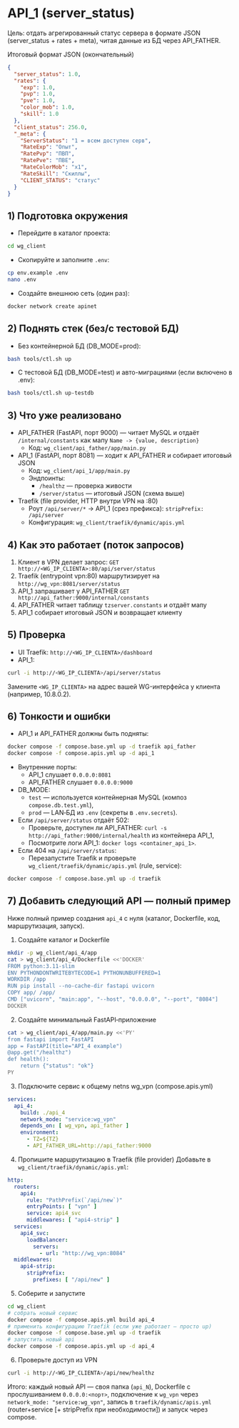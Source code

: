 # API_1 (server_status)

Цель: отдать агрегированный статус сервера в формате JSON (server_status + rates + meta), читая данные из БД через API_FATHER.

Итоговый формат JSON (окончательный)
```json
{
  "server_status": 1.0,
  "rates": {
    "exp": 1.0,
    "pvp": 1.0,
    "pve": 1.0,
    "color_mob": 1.0,
    "skill": 1.0
  },
  "client_status": 256.0,
  "_meta": {
    "ServerStatus": "1 = всем доступен серв",
    "RateExp": "Опыт",
    "RatePvp": "ПВП",
    "RatePve": "ПВЕ",
    "RateColorMob": "x1",
    "RateSkill": "Скиллы",
    "CLIENT_STATUS": "статус"
  }
}
```

## 1) Подготовка окружения
- Перейдите в каталог проекта:
```bash
cd wg_client
```
- Скопируйте и заполните `.env`:
```bash
cp env.example .env
nano .env
```
- Создайте внешнюю сеть (один раз):
```bash
docker network create apinet
```

## 2) Поднять стек (без/с тестовой БД)
- Без контейнерной БД (DB_MODE=prod):
```bash
bash tools/ctl.sh up
```
- С тестовой БД (DB_MODE=test) и авто-миграциями (если включено в .env):
```bash
bash tools/ctl.sh up-testdb
```

## 3) Что уже реализовано
- API_FATHER (FastAPI, порт 9000) — читает MySQL и отдаёт `/internal/constants` как мапу `Name -> {value, description}`
  - Код: `wg_client/api_father/app/main.py`
- API_1 (FastAPI, порт 8081) — ходит к API_FATHER и собирает итоговый JSON
  - Код: `wg_client/api_1/app/main.py`
  - Эндпоинты:
    - `/healthz` — проверка живости
    - `/server/status` — итоговый JSON (схема выше)
- Traefik (file provider, HTTP внутри VPN на :80)
  - Роут `/api/server/*` → API_1 (срез префикса): `stripPrefix: /api/server`
  - Конфигурация: `wg_client/traefik/dynamic/apis.yml`

## 4) Как это работает (поток запросов)
1. Клиент в VPN делает запрос: `GET http://<WG_IP_CLIENTA>:80/api/server/status`
2. Traefik (entrypoint vpn:80) маршрутизирует на `http://wg_vpn:8081/server/status`
3. API_1 запрашивает у API_FATHER `GET http://api_father:9000/internal/constants`
4. API_FATHER читает таблицу `tzserver.constants` и отдаёт мапу
5. API_1 собирает итоговый JSON и возвращает клиенту

## 5) Проверка
- UI Traefik: `http://<WG_IP_CLIENTA>/dashboard`
- API_1:
```bash
curl -i http://<WG_IP_CLIENTA>/api/server/status
```
Замените `<WG_IP_CLIENTA>` на адрес вашей WG-интерфейса у клиента (например, 10.8.0.2).

## 6) Тонкости и ошибки
- API_1 и API_FATHER должны быть подняты:
```bash
docker compose -f compose.base.yml up -d traefik api_father
docker compose -f compose.apis.yml up -d api_1
```
- Внутренние порты:
  - API_1 слушает `0.0.0.0:8081`
  - API_FATHER слушает `0.0.0.0:9000`
- DB_MODE:
  - `test` — используется контейнерная MySQL (композ `compose.db.test.yml`),
  - `prod` — LAN‑БД из `.env` (секреты в `.env.secrets`).
- Если `/api/server/status` отдаёт 502:
  - Проверьте, доступен ли API_FATHER: `curl -s http://api_father:9000/internal/health` из контейнера API_1,
  - Посмотрите логи API_1: `docker logs <container_api_1>`.
- Если 404 на `/api/server/status`:
  - Перезапустите Traefik и проверьте `wg_client/traefik/dynamic/apis.yml` (rule, service):
```bash
docker compose -f compose.base.yml up -d traefik
```

## 7) Добавить следующий API — полный пример
Ниже полный пример создания `api_4` с нуля (каталог, Dockerfile, код, маршрутизация, запуск).

1. Создайте каталог и Dockerfile
```bash
mkdir -p wg_client/api_4/app
cat > wg_client/api_4/Dockerfile <<'DOCKER'
FROM python:3.11-slim
ENV PYTHONDONTWRITEBYTECODE=1 PYTHONUNBUFFERED=1
WORKDIR /app
RUN pip install --no-cache-dir fastapi uvicorn
COPY app/ /app/
CMD ["uvicorn", "main:app", "--host", "0.0.0.0", "--port", "8084"]
DOCKER
```

2. Создайте минимальный FastAPI‑приложение
```bash
cat > wg_client/api_4/app/main.py <<'PY'
from fastapi import FastAPI
app = FastAPI(title="API_4 example")
@app.get("/healthz")
def health():
    return {"status": "ok"}
PY
```

3. Подключите сервис к общему netns wg_vpn (compose.apis.yml)
```yaml
services:
  api_4:
    build: ./api_4
    network_mode: "service:wg_vpn"
    depends_on: [ wg_vpn, api_father ]
    environment:
      - TZ=${TZ}
      - API_FATHER_URL=http://api_father:9000
```

4. Пропишите маршрутизацию в Traefik (file provider)
Добавьте в `wg_client/traefik/dynamic/apis.yml`:
```yaml
http:
  routers:
    api4:
      rule: "PathPrefix(`/api/new`)"
      entryPoints: [ "vpn" ]
      service: api4_svc
      middlewares: [ "api4-strip" ]
  services:
    api4_svc:
      loadBalancer:
        servers:
          - url: "http://wg_vpn:8084"
  middlewares:
    api4-strip:
      stripPrefix:
        prefixes: [ "/api/new" ]
```

5. Соберите и запустите
```bash
cd wg_client
# собрать новый сервис
docker compose -f compose.apis.yml build api_4
# применить конфигурацию Traefik (если уже работает — просто up)
docker compose -f compose.base.yml up -d traefik
# запустить новый api
docker compose -f compose.apis.yml up -d api_4
```

6. Проверьте доступ из VPN
```bash
curl -i http://<WG_IP_CLIENTA>/api/new/healthz
```

Итого: каждый новый API — своя папка (`api_N`), Dockerfile с прослушиванием `0.0.0.0:<порт>`, подключение к `wg_vpn` через `network_mode: "service:wg_vpn"`, запись в `traefik/dynamic/apis.yml` (router+service [+ stripPrefix при необходимости]) и запуск через compose.
